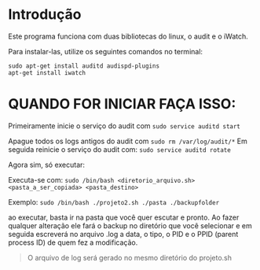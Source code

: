 # Introdução

Este programa funciona com duas bibliotecas do linux, o audit e o iWatch.

Para instalar-las, utilize os seguintes comandos no terminal:

```
sudo apt-get install auditd audispd-plugins
apt-get install iwatch
```

# QUANDO FOR INICIAR FAÇA ISSO:

Primeiramente inicie o serviço do audit com ```sudo service auditd start```

Apague todos os logs antigos do audit com ```sudo rm /var/log/audit/*```
Em seguida reinicie o serviço do audit com: ```sudo service auditd rotate```

Agora sim, só executar:

Executa-se com:
```sudo /bin/bash <diretorio_arquivo.sh> <pasta_a_ser_copiada> <pasta_destino>```

Exemplo:
```sudo /bin/bash ./projeto2.sh ./pasta ./backupfolder```

ao executar, basta ir na pasta que você quer escutar e pronto. Ao fazer qualquer alteração ele fará o backup no diretório que você selecionar
e em seguida escreverá no arquivo .log a data, o tipo, o PID e o PPID (parent process ID) de quem fez a modificação.

> O arquivo de log será gerado no mesmo diretório do projeto.sh
